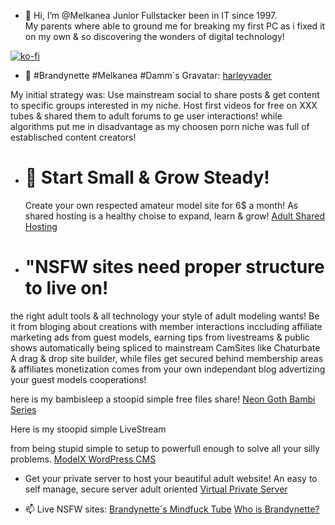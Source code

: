 - 👋 Hi, I’m @Melkanea Junior Fullstacker been in IT since 1997.  
   My parents where able to ground me for breaking my first PC as i fixed it on my own & so discovering the wonders of digital technology!

[![ko-fi](https://ko-fi.com/img/githubbutton_sm.svg)](https://ko-fi.com/V7V22WXWS)

- 👋 #Brandynette #Melkanea #Damm´s Gravatar:
   [harleyvader](https://gravatar.com/harleyvader)
  
 My initial strategy was:
 Use mainstream social to share posts & get content to specific groups interested in my niche.
 Host first videos for free on XXX tubes & shared them to adult forums to ge user interactions! 
while algorithms put me in disadvantage as my choosen porn niche was full of establisched content creators!



 - # 🌱 Start Small & Grow Steady!  
   Create your own respected amateur model site for 6$ a month! As shared hosting is a healthy choise to expand, learn & grow!
  [Adult Shared Hosting](https://vicetemple.net/aff.php?aff=969&page=adult-web-hosting)

- # "NSFW sites need proper structure to live on!
the right adult tools & all technology your style of adult modeling wants!
Be it from bloging about creations with member interactions inccluding affiliate marketing ads from guest models,
earning tips from livestreams & public shows automatically being spliced to mainstream CamSites like Chaturbate 
A drag & drop site builder, while files get secured behind membership areas & affiliates monetization comes from your own independant blog advertizing your guest models cooperations! 

here is my bambisleep a stoopid simple free files share! 
[Neon Goth Bambi Series](https://brandynette.xxx/videos/neon-goth-bambi)

Here is my stoopid simple LiveStream


from being stupid simple to setup to powerfull enough to solve all your silly problems.
[ModelX WordPress CMS](https://vicetemple.net/aff.php?aff=969&page=adult-wordpress-themes/modelx)


- Get your private server to host your beautiful adult website! 
An easy to self manage, secure server adult oriented [Virtual Private Server](https://vicetemple.net/aff.php?aff=969&page=adult-vps)

- 📫 Live NSFW sites: 
  [Brandynette´s Mindfuck Tube](https://brandyntte.xxx/videos)
  [Who is Brandynette?](https://brandynette.com/who-is-brandynette)



